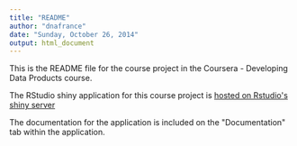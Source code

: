 ```yaml
---
title: "README"
author: "dnafrance"
date: "Sunday, October 26, 2014"
output: html_document
---
```


This is the README file for the course project in the Coursera - Developing Data Products course.

The RStudio shiny application for this course project is [hosted on Rstudio's shiny server](https://dnafrance.shinyapps.io/devdatapdt/) 

The documentation for the application is included on the "Documentation" tab within the application.
